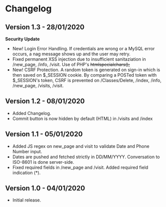 # Changelog

## Version 1.3 - 28/01/2020
**Security Update**
- New! Login Error Handling. If credentials are wrong or a MySQL error occurs, a nag message shows up and the user may retry.
- Fixed permanent XSS injection due to insufficient sanitaziation in /new_page, /info, /visit. Use of PHP's ~~~~htmlspecialchars();~~~~
- New! CSRF Protection. A random token is generated on sign-in which is then saved on $_SESSION cookie. By comparing a POSTed token with $_SESSION's token, CSRF is prevented on /Classes/Delete, /index, /info, /new_page, /visits, /visit.

## Version 1.2 - 08/01/2020
- Added Changelog.
- Commit button is now hidden by default (HTML) in /visits and /index

## Version 1.1 - 05/01/2020
- Added JS regex on new_page and visit to validate Date and Phone Number input.
- Dates are pushed and fetched strictly in DD/MM/YYYY. Conversation to ISO-8601 is done server-side.
- Fixed required fields in /new_page and /visit. Added required field indication (*).


## Version 1.0 - 04/01/2020
- Initial release.
  
